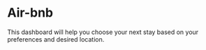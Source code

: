 # Air-bnb
This dashboard will help you choose your next stay based on your preferences and desired location.

